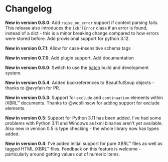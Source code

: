 # Changelog

**New in version 0.8.0**: Add `raise_on_error` support if context parsing fails. This release also introduces the `ixbrlError` class if an error is found, instead of a dict - this is a minor breaking change compared to how errors were stored before. Add provisional support for python 3.12.

**New in version 0.7.1**: Allow for case-insensitive schema tags

**New in version 0.7.0**: Add plugin support. Add documentation

**New in version 0.6.0**: Switch to use the [hatch](https://hatch.pypa.io/latest/) build and development system.

**New in version 0.5.4**: Added backreferences to BeautifulSoup objects - thanks to @avyfain for PR.

**New in version 0.5.3**: Support for `exclude` and `continuation` elements within iXBRL™ documents. Thanks to @wcollinscw for adding support for exclude elements.

**New in version 0.5**: Support for Python 3.11 has been added. I've had some problems with Python 3.11 and Windows as lxml binaries aren't yet available. Also new in version 0.5 is type checking - the whole library now has types added.

**New in version 0.4**: I've added initial support for pure XBRL™ files as well as tagged HTML iXBRL™ files. Feedback on this feature is welcome - particularly around getting values out of numeric items.
